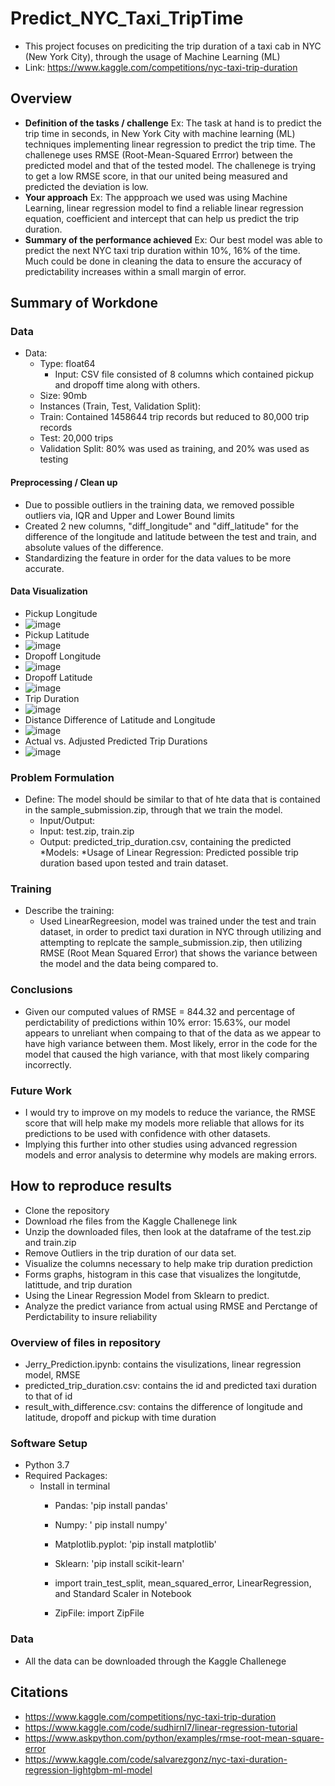 # Predict_NYC_Taxi_TripTime

* This project focuses on prediciting the trip duration of a taxi cab in NYC (New York City), through the usage of Machine Learning (ML)
* Link: https://www.kaggle.com/competitions/nyc-taxi-trip-duration
  
## Overview

  * **Definition of the tasks / challenge**  Ex: The task at hand is to predict the trip time in seconds, in New York City with machine learning (ML) techniques implementing linear regression to predict the trip time. The challenege uses RMSE (Root-Mean-Squared Errror) between the predicted model and that of the tested model. The challenege is trying to get a low RMSE score, in that our united being measured and predicted the deviation is low.
  * **Your approach** Ex: The appproach we used was using Machine Learning, linear regression model to find a reliable linear regression equation, coefficient and intercept that can help us predict the trip duration.
  * **Summary of the performance achieved** Ex: Our best model was able to predict the next NYC taxi trip duration within 10%, 16% of the time. Much could be done in cleaning the data to ensure the accuracy of predictability increases within a small margin of error. 

## Summary of Workdone

### Data

* Data:
  * Type: float64
    * Input: CSV file consisted of 8 columns which contained pickup and dropoff time along with others.
  * Size: 90mb
  * Instances (Train, Test, Validation Split):
  * Train: Contained 1458644 trip records but reduced to 80,000 trip records
  * Test: 20,000 trips
  * Validation Split: 80% was used as training, and 20% was used as testing

#### Preprocessing / Clean up

* Due to possible outliers in the training data, we removed possible outliers via, IQR and Upper and Lower Bound limits
* Created 2 new columns, "diff_longitude" and "diff_latitude" for the difference of the longitude and latitude between the test and train, and absolute values of the difference.
* Standardizing the feature in order for the data values to be more accurate.

#### Data Visualization
* Pickup Longitude
* ![image](https://github.com/jerryd2002/Predict_NYC_Taxi_TripTime/assets/98507605/d4878813-3d5b-4f11-bb07-d0e1fc466c5f)
* Pickup Latitude
* ![image](https://github.com/jerryd2002/Predict_NYC_Taxi_TripTime/assets/98507605/cfe9b880-9402-406c-b38d-57ba80b30543)
*  Dropoff Longitude
* ![image](https://github.com/jerryd2002/Predict_NYC_Taxi_TripTime/assets/98507605/e93b8de3-85be-46ca-9554-ce88d50fc6a3)
*  Dropoff Latitude
* ![image](https://github.com/jerryd2002/Predict_NYC_Taxi_TripTime/assets/98507605/88c27193-98e3-4c36-b1fd-e48322c8a16d)
*  Trip Duration
* ![image](https://github.com/jerryd2002/Predict_NYC_Taxi_TripTime/assets/98507605/7a684a51-8cc2-4ce1-8a08-11311ab66938)
*  Distance Difference of Latitude and Longitude
* ![image](https://github.com/jerryd2002/Predict_NYC_Taxi_TripTime/assets/98507605/c22bea9d-c6b3-4ad8-8ddc-d3aa978a099b)
*  Actual vs. Adjusted Predicted Trip Durations
* ![image](https://github.com/jerryd2002/Predict_NYC_Taxi_TripTime/assets/98507605/82753088-bbf9-4413-bc91-79fb6b691260)



### Problem Formulation

* Define: The model should be similar to that of hte data that is contained in the sample_submission.zip, through that we train the model.
   * Input/Output:
   * Input: test.zip, train.zip
   * Output: predicted_trip_duration.csv, containing the predicted
*Models:
  *Usage of Linear Regression: Predicted possible trip duration based upon tested and train dataset.

### Training

* Describe the training:
  * Used LinearRegreesion, model was trained under the test and train dataset, in order to predict taxi duration in NYC through utilizing and attempting to replcate the sample_submission.zip, then utilizing RMSE (Root Mean Squared Error) that shows the variance between the model and the data being compared to.
  

### Conclusions

* Given our computed values of RMSE = 844.32 and percentage of perdictability of predictions within 10% error: 15.63%, our model appears to unreliant when compaing to that of the data as we appear to have high variance between them. Most likely, error in the code for the model that caused the high variance, with that most likely comparing incorrectly.

### Future Work

* I would try to improve on my models to reduce the variance, the RMSE score that will help make my models more reliable that allows for its predictions to be used with confidence with other datasets.
* Implying this further into other studies using advanced regression models and error analysis to determine why models are making errors.

## How to reproduce results
 * Clone the repository
 * Download rhe files from the Kaggle Challenege link
 * Unzip the downloaded files, then look at the dataframe of the test.zip and train.zip
 * Remove Outliers in the trip duration of our data set.
 * Visualize the columns necessary to help make trip duration prediction
 * Forms graphs, histogram in this case that visualizes the longitutde, latittude, and trip duration
 * Using the Linear Regression Model from Sklearn to predict.
 * Analyze the predict variance from actual using RMSE and Perctange of Perdictability to insure reliability 
   


### Overview of files in repository

* Jerry_Prediction.ipynb: contains the visulizations, linear regression model, RMSE
* predicted_trip_duration.csv: contains the id and predicted taxi duration to that of id
* result_with_difference.csv: contains the difference of longitude and latitude, dropoff and pickup with time duration 

### Software Setup
* Python 3.7
* Required Packages:
  * Install in terminal
    * Pandas: 'pip install pandas'
    * Numpy: ' pip install numpy'
    * Matplotlib.pyplot: 'pip install matplotlib'
    * Sklearn: 'pip install scikit-learn'
    * import train_test_split, mean_squared_error, LinearRegression, and Standard Scaler in Notebook
      
    * ZipFile: import ZipFile
  

### Data
 * All the data can be downloaded through the Kaggle Challenege



## Citations

* https://www.kaggle.com/competitions/nyc-taxi-trip-duration
* https://www.kaggle.com/code/sudhirnl7/linear-regression-tutorial
* https://www.askpython.com/python/examples/rmse-root-mean-square-error
* https://www.kaggle.com/code/salvarezgonz/nyc-taxi-duration-regression-lightgbm-ml-model







